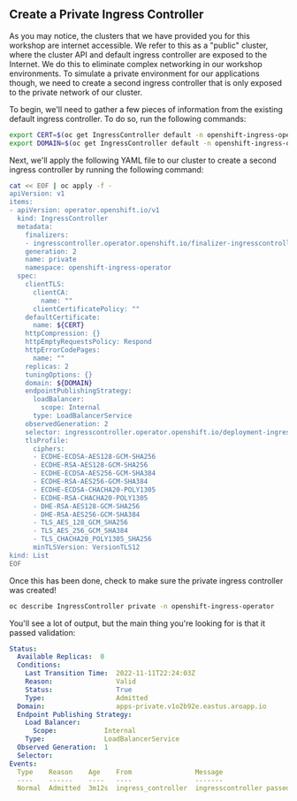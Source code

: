 ## Create a Private Ingress Controller

As you may notice, the clusters that we have provided you for this workshop are internet accessible. We refer to this as a "public" cluster, where the cluster API and default ingress controller are exposed to the Internet. We do this to eliminate complex networking in our workshop environments. To simulate a private environment for our applications though, we need to create a second ingress controller that is only exposed to the private network of our cluster.

To begin, we'll need to gather a few pieces of information from the existing default ingress controller. To do so, run the following commands:

```bash
export CERT=$(oc get IngressController default -n openshift-ingress-operator -o jsonpath='{.spec.defaultCertificate.name}')
export DOMAIN=$(oc get IngressController default -n openshift-ingress-operator -o jsonpath='{.status.domain}' | sed "s/apps/apps-private/g")
```

Next, we'll apply the following YAML file to our cluster to create a second ingress controller by running the following command:

``` bash
cat << EOF | oc apply -f -
apiVersion: v1
items:
- apiVersion: operator.openshift.io/v1
  kind: IngressController
  metadata:
    finalizers:
    - ingresscontroller.operator.openshift.io/finalizer-ingresscontroller
    generation: 2
    name: private
    namespace: openshift-ingress-operator
  spec:
    clientTLS:
      clientCA:
        name: ""
      clientCertificatePolicy: ""
    defaultCertificate:
      name: ${CERT}
    httpCompression: {}
    httpEmptyRequestsPolicy: Respond
    httpErrorCodePages:
      name: ""
    replicas: 2
    tuningOptions: {}
    domain: ${DOMAIN}
    endpointPublishingStrategy:
      loadBalancer:
        scope: Internal
      type: LoadBalancerService
    observedGeneration: 2
    selector: ingresscontroller.operator.openshift.io/deployment-ingresscontroller=private
    tlsProfile:
      ciphers:
      - ECDHE-ECDSA-AES128-GCM-SHA256
      - ECDHE-RSA-AES128-GCM-SHA256
      - ECDHE-ECDSA-AES256-GCM-SHA384
      - ECDHE-RSA-AES256-GCM-SHA384
      - ECDHE-ECDSA-CHACHA20-POLY1305
      - ECDHE-RSA-CHACHA20-POLY1305
      - DHE-RSA-AES128-GCM-SHA256
      - DHE-RSA-AES256-GCM-SHA384
      - TLS_AES_128_GCM_SHA256
      - TLS_AES_256_GCM_SHA384
      - TLS_CHACHA20_POLY1305_SHA256
      minTLSVersion: VersionTLS12
kind: List
EOF
```

Once this has been done, check to make sure the private ingress controller was created!

```bash
oc describe IngressController private -n openshift-ingress-operator
```

You'll see a lot of output, but the main thing you're looking for is that it passed validation:

```yaml
Status:
  Available Replicas:  0
  Conditions:
    Last Transition Time:  2022-11-11T22:24:03Z
    Reason:                Valid
    Status:                True
    Type:                  Admitted
  Domain:                  apps-private.v1o2b92e.eastus.aroapp.io
  Endpoint Publishing Strategy:
    Load Balancer:
      Scope:            Internal
    Type:               LoadBalancerService
  Observed Generation:  1
  Selector:
Events:
  Type    Reason    Age    From                Message
  ----    ------    ----   ----                -------
  Normal  Admitted  3m12s  ingress_controller  ingresscontroller passed validation
```
